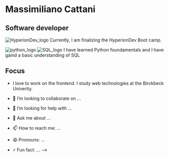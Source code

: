 # Massimiliano Cattani
## Software developer 
![HyperionDev_logo](https://github.com/MassimilianoCattani/MassimilianoCattani/assets/52679658/1bcfbaaa-1682-4794-ab9c-f7afe7093259)
 Currently, I am finalizing the HyperionDev Boot camp.
 
![python_logo](https://github.com/MassimilianoCattani/MassimilianoCattani/assets/52679658/416f41e9-434f-4aa8-9036-671cbeeaed7c) ![SQL_logo](https://github.com/MassimilianoCattani/MassimilianoCattani/assets/52679658/f11447e2-d322-4670-80c1-40f0a16b56f2)
I have learned Python foundamentals and I have gaind a basic understanding of SQL



 ## Focus
  - I love to work on the frontend. I study web technologies at the Birckbeck Univerity. 
  




- 👯 I’m looking to collaborate on ...
- 🤔 I’m looking for help with ...
- 💬 Ask me about ...
- 📫 How to reach me: ...
- 😄 Pronouns: ...
- ⚡ Fun fact: ...
-->

